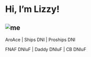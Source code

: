 # Hi, I’m Lizzy!
![me](![Untitled459_20241225164316](https://github.com/user-attachments/assets/5705da05-e18c-4c33-a8f9-2ced3ba99ba3))
---
AroAce | Ships DNI | Proships DNI

FNAF DNIuF | Daddy DNIuF  | CB DNIuF
